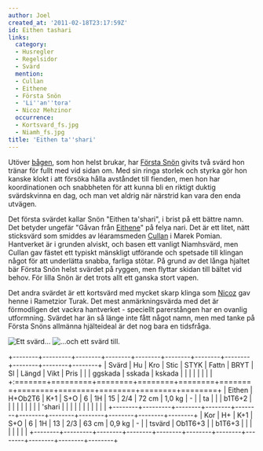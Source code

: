```yaml
---
author: Joel
created_at: '2011-02-18T23:17:59Z'
id: Eithen tashari
links:
  category:
  - Husregler
  - Regelsidor
  - Svärd
  mention:
  - Cullan
  - Eithene
  - Första Snön
  - 'Li''an''tora'
  - Nicoz Mehzinor
  occurrence:
  - Kortsvard_fs.jpg
  - Niamh_fs.jpg
title: 'Eithen ta''shari'
---
```


Utöver [bågen], som hon helst brukar, har [Första Snön] givits två svärd hon tränar för fullt med
vid sidan om. Med sin ringa storlek och styrka gör hon kanske klokt i att försöka hålla avståndet
till fienden, men hon har koordinationen och snabbheten för att kunna bli en riktigt duktig
svärdskvinna en dag, och man vet aldrig när närstrid kan vara den enda utvägen.

Det första svärdet kallar Snön "Eithen ta'shari", i brist på ett bättre namn. Det betyder ungefär
"Gåvan från [Eithene]" på felya nari. Det är ett litet, nätt sticksvärd som smiddes av léaramsmeden
[Cullan] i Marek Pomian. Hantverket är i grunden alviskt, och basen ett vanligt Niamhsvärd, men
Cullan gav fästet ett typiskt mänskligt utförande och spetsade till klingan något för att underlätta
snabba, farliga stötar. På grund av det långa hjaltet bär Första Snön helst svärdet på ryggen, men
flyttar skidan till bältet vid behov. För lilla Snön är det trots allt ett ganska stort vapen.

Det andra svärdet är ett kortsvärd med mycket skarp klinga som [Nicoz] gav henne i Rametzior Turak.
Det mest anmärkningsvärda med det är förmodligen det vackra hantverket - speciellt parerstången har
en ovanlig utformning. Svärdet har än så länge inte fått något namn, men med tanke på Första Snöns
allmänna hjälteideal är det nog bara en tidsfråga.

![Ett svärd...] ![...och ett svärd till.]

+--------+---------+--------+--------+--------+--------+--------+--------+--------+--------+--------+
| Svärd  | Hu      | Kro    | Stic   | STYK   | Fattn  | BRYT   | SI     | Längd  | Vikt   | Pris   |
|        | ggskada | sskada | kskada |        |        |        |        |        |        |        |
+:=======+=========+========+========+========+========+========+========+========+========+========+
| Eithen | H+Ob2T6 | K+1    | S+O    | 6      | 1H     | 15     | 2/4    | 72 cm  | 1,0 kg | \-     |
| ta     |         |        | b1T6+2 |        |        |        |        |        |        |        |
| 'shari |         |        |        |        |        |        |        |        |        |        |
+--------+---------+--------+--------+--------+--------+--------+--------+--------+--------+--------+
| Kor    | H+      | K+1    | S+O    | 6      | 1H     | 13     | 2/3    | 63 cm  | 0,9 kg | \-     |
| tsvärd | Ob1T6+3 |        | b1T6+3 |        |        |        |        |        |        |        |
+--------+---------+--------+--------+--------+--------+--------+--------+--------+--------+--------+

  [bågen]: Liantora
  [Första Snön]: Första_Snön
  [Eithene]: Eithene
  [Cullan]: Cullan
  [Nicoz]: Nicoz_Mehzinor
  [Ett svärd...]: Niamh_fs.jpg "Ett svärd..."
  [...och ett svärd till.]: Kortsvard_fs.jpg "...och ett svärd till."
